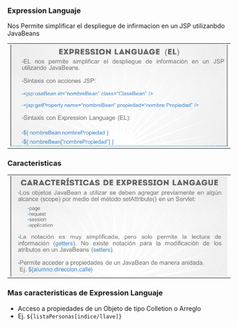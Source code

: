 ### Expression Languaje

Nos Permite simplificar el despliegue de infirmacion en un JSP utilizanbdo JavaBeans

<table align="center" >
  <tr>
    <td align="center" style="padding=0;width=50%;">
      <img align="center" style="padding=0;" src="../images/EL1.png" />
    </td>
  </tr>
</table>

### Caracteristicas 

<table align="center" >
  <tr>
    <td align="center" style="padding=0;width=50%;">
      <img align="center" style="padding=0;" src="../images/EL_caracteristicas.png" />
    </td>
  </tr>
</table>

### Mas caracteristicas de Expression Languaje

- Acceso a propiedades de un Objeto de tipo Colletion o Arreglo
-  Ej. `${listaPersonas[indice/llave]}`